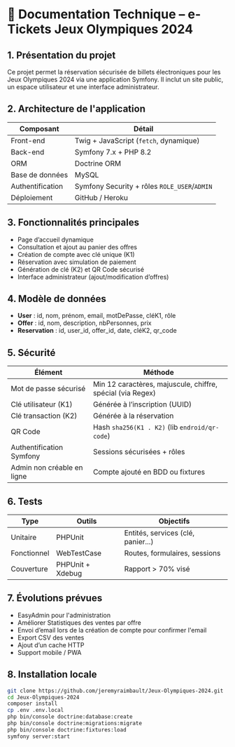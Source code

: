 # 📘 Documentation Technique – e-Tickets Jeux Olympiques 2024

## 1. Présentation du projet

Ce projet permet la réservation sécurisée de billets électroniques pour les Jeux Olympiques 2024 via une application Symfony. Il inclut un site public, un espace utilisateur et une interface administrateur.

## 2. Architecture de l'application

| Composant         | Détail                                         |
|-------------------|------------------------------------------------|
| Front-end         | Twig + JavaScript (`fetch`, dynamique)         |
| Back-end          | Symfony 7.x + PHP 8.2                          |
| ORM               | Doctrine ORM                                   |
| Base de données   | MySQL                                          |
| Authentification  | Symfony Security + rôles `ROLE_USER`/`ADMIN`   |
| Déploiement       | GitHub / Heroku                                |

## 3. Fonctionnalités principales

- Page d’accueil dynamique
- Consultation et ajout au panier des offres
- Création de compte avec clé unique (K1)
- Réservation avec simulation de paiement
- Génération de clé (K2) et QR Code sécurisé
- Interface administrateur (ajout/modification d’offres)

## 4. Modèle de données

- **User** : id, nom, prénom, email, motDePasse, cléK1, rôle
- **Offer** : id, nom, description, nbPersonnes, prix
- **Reservation** : id, user_id, offer_id, date, cléK2, qr_code

## 5. Sécurité

| Élément                    | Méthode                                                            |
|---------------------------|--------------------------------------------------------------------|
| Mot de passe sécurisé     | Min 12 caractères, majuscule, chiffre, spécial (via Regex)         |
| Clé utilisateur (K1)      | Générée à l’inscription (UUID)                                     |
| Clé transaction (K2)      | Générée à la réservation                                           |
| QR Code                   | Hash `sha256(K1 . K2)` (lib `endroid/qr-code`)                     |
| Authentification Symfony  | Sessions sécurisées + rôles                                        |
| Admin non créable en ligne| Compte ajouté en BDD ou fixtures                                   |

## 6. Tests

| Type          | Outils            | Objectifs                          |
|---------------|-------------------|------------------------------------|
| Unitaire      | PHPUnit           | Entités, services (clé, panier...) |
| Fonctionnel   | WebTestCase       | Routes, formulaires, sessions      |
| Couverture    | PHPUnit + Xdebug  | Rapport > 70% visé                 |

## 7. Évolutions prévues

- EasyAdmin pour l'administration
- Améliorer Statistiques des ventes par offre
- Envoi d’email lors de la création de compte pour confirmer l'email
- Export CSV des ventes
- Ajout d’un cache HTTP
- Support mobile / PWA

## 8. Installation locale

```bash
git clone https://github.com/jeremyraimbault/Jeux-Olympiques-2024.git
cd Jeux-Olympiques-2024
composer install
cp .env .env.local
php bin/console doctrine:database:create
php bin/console doctrine:migrations:migrate
php bin/console doctrine:fixtures:load
symfony server:start
